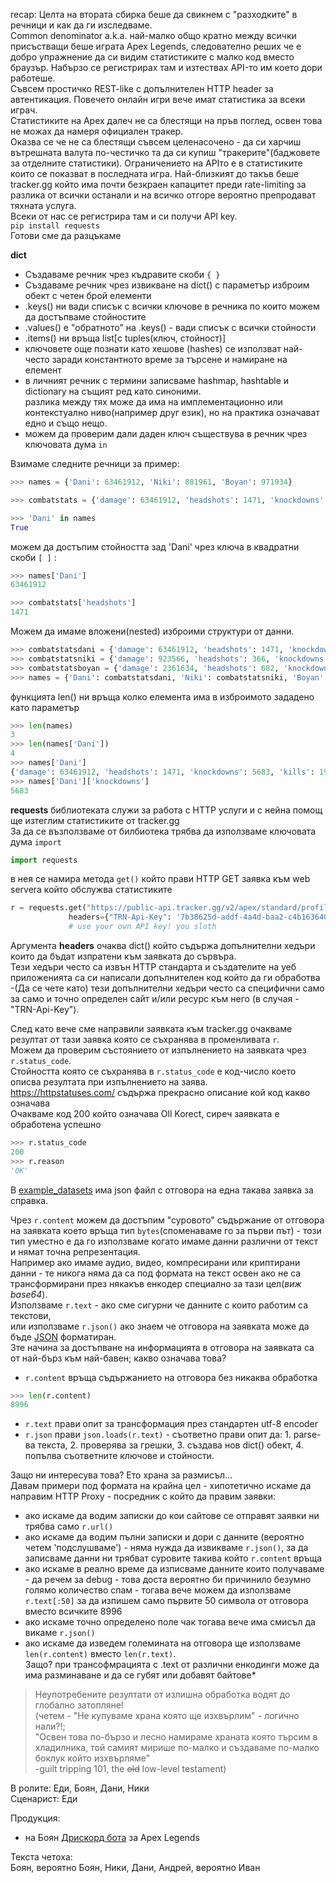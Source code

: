 recap:
Целта на втората сбирка беше да свикнем с "разходките" в речници и как да ги изследваме.  
Common denominator a.k.a. най-малко общо кратно между всички присъстващи беше играта Apex Legends, следователно реших че е добро упражнение да си видим статистиките с малко код вместо браузър. Набързо се регистрирах там и изтествах API-то им което дори работеше.  
Съвсем простичко REST-like с допълнителен HTTP header за автентикация. Повечето онлайн игри вече имат статистика за всеки играч.  
Статистиките на Apex далеч не са блестящи на пръв поглед, освен това не можах да намеря официален тракер.  
Оказва се че не са блестящи съвсем целенасочено - да си харчиш вътрешната валута по-честичко та да си купиш "тракерите"(баджовете за отделните статистики). Ограничението на APIто е в статистиките които се показват в последната игра.
Най-близкият до такъв беше tracker.gg който има почти безкраен капацитет преди rate-limiting за разлика от всички останали и на всичко отгоре вероятно препродават тяхната услуга.  
Всеки от нас се регистрира там и си получи API key.  
`pip install requests`  
Готови сме да разцъкаме

__dict__
- Създаваме речник чрез къдравите скоби `{ }`
- Създаваме речник чрез извикване на dict() с параметър изброим обект с четен брой елементи
- .keys() ни вади списък с всички ключове в речника по които можем да достъпваме стойностите  
- .values() е "обратното" на .keys() - вади списък с всички стойности
- .items() ни връща list[с tuples(ключ, стойност)]  
- ключовете още познати като хешове (hashes) се използват най-често заради константното време за търсене и намиране на елемент
- в личният речник с термини записваме hashmap, hashtable и dictionary на същият ред като синоними.  
разлика между тях може да има на имплементационно или контекстуално ниво(например друг език), но на практика означават едно и също нещо.
- можем да проверим дали даден ключ съществува в речник чрез ключовата дума `in`  

Взимаме следните речници за пример:   
```python
>>> names = {'Dani': 63461912, 'Niki': 881961, 'Boyan': 971934}
```
```python
>>> combatstats = {'damage': 63461912, 'headshots': 1471, 'knockdowns': 5683, 'kills': 1964}
```
```python
>>> 'Dani' in names
True
```  
можем да достъпим стойността зад 'Dani' чрез ключа в квадратни скоби `[ ]` :
```python
>>> names['Dani']
63461912
```
```python
>>> combatstats['headshots']
1471
```

Можем да имаме вложени(nested) изброими структури от данни.  
```python
>>> combatstatsdani = {'damage': 63461912, 'headshots': 1471, 'knockdowns': 5683, 'kills': 1964}
>>> combatstatsniki = {'damage': 923566, 'headshots': 366, 'knockdowns': 582, 'kills': 105}
>>> combatstatsboyan = {'damage': 2361634, 'headshots': 682, 'knockdowns': 968, 'kills': 371}
>>> names = {'Dani': combatstatsdani, 'Niki': combatstatsniki, 'Boyan': combatstatsboyan}
```

функцията len() ни връща колко елемента има в изброимото зададено като параметър
```python
>>> len(names)
3
>>> len(names['Dani'])
4
>>> names['Dani']
{'damage': 63461912, 'headshots': 1471, 'knockdowns': 5683, 'kills': 1964}
>>> names['Dani']['knockdowns']
5683
```

__requests__ библиотеката служи за работа с HTTP услуги и с нейна помощ ще изтеглим статистиките от tracker.gg  
За да се възползваме от билбиотека трябва да използваме ключовата дума `import`

```python
import requests
```
в нея се намира метода `get()` който прави HTTP GET заявка към web servera който обслужва статистиките
```python
r = requests.get("https://public-api.tracker.gg/v2/apex/standard/profile/5/an10n",
             headers={"TRN-Api-Key": '7b38625d-addf-4a4d-baa2-c4b163640730'}
             # use your own API key! you sloth
```
Аргумента __headers__ очаква dict() който съдържа допълнителни хедъри които да бъдат изпратени към заявката до сървъра.  
Тези хедъри често са извън HTTP стандарта и създателите на уеб приложенията са си написали допълнителен код който да ги обработва -(Да се чете като) тези допълнителни хедъри често са специфични само за само и точно определен сайт и/или ресурс към него (в случая - "TRN-Api-Key").

След като вече сме направили заявката към tracker.gg очакваме резултат от тази заявка която се съхранява в променливата `r`.  
Можем да проверим състоянието от изпълнението на заявката чрез `r.status_code`.  
Стойността която се съхранява в `r.status_code` е код-число което описва резултата при изпълнението на заява.  
https://httpstatuses.com/ съдържа прекрасно описание кой код какво означава  
Очакваме код 200 който означава Oll Korect, сиреч заявката е обработена успешно
```python
>>> r.status_code
200
>>> r.reason
'OK'
```
В [example_datasets](https://github.com/refresher/nansense13/tree/master/example_datasets) има json файл с отговора на една такава заявка за справка.

Чрез `r.content` можем да достъпим "суровото" съдържание от отговора на заявката което връща тип `bytes`(споменаваме го за първи път) -
този тип уместно е да го използваме когато имаме данни различни от текст и нямат точна репрезентация.  
Например ако имаме аудио, видео, компресирани или криптирани данни - те никога няма да са под формата на текст освен ако не са трансформирани през някакъв енкодер специално за тази цел(_виж base64_).  
Използваме `r.text` - ако сме сигурни че данните с които работим са текстови,  
или използваме `r.json()` ако знаем че отговора на заявката може да бъде [JSON](https://en.wikipedia.org/wiki/JSON) форматиран.  
3те начина за достъпване на информацията в отговора на заявката са от най-бърз към най-бавен; какво означава това?
- `r.content` връща съдържанието на отговора без никаква обработка
```python
>>> len(r.content)
8996
```
- `r.text` прави опит за трансформация през стандартен utf-8 encoder
- `r.json` прави `json.loads(r.text)` - съответно прави опит да: 1. parse-ва текста, 2. проверява за грешки, 3. създава нов dict() обект, 4. попълва съответните ключове и стойности.

Защо ни интересува това? Ето храна за размисъл...  
Давам примери под формата на крайна цел - хипотетично искаме да направим HTTP Proxy - посредник с който да правим заявки:
- ако искаме да водим записки до кои сайтове се отправят заявки ни трябва само `r.url()`
- ако искаме да водим пълни записки и дори с данните (вероятно четем 'подслушваме') - няма нужда да извикваме `r.json()`, за да записваме данни ни трябват суровите такива който `r.content` връща
- ако искаме в реално време да изписваме данните които получаваме - да речем за debug - това доста вероятно би причинило безумно голямо количество спам - тогава вече можем да използваме `r.text[:50]` за да изпишем само първите 50 символа от отговора вместо всичките 8996
- ако искаме точно определено поле чак тогава вече има смисъл да викаме `r.json()`
- ако искаме да изведем големината на отговора ще използваме `len(r.content)` вместо `len(r.text)`.  
Защо? при трансофмрацията с .text от различни енкодинги може да има разминаване и да се губят или добавят байтове*

> Неупотребените резултати от излишна обработка водят до глобално затопляне!  
> (четем - "Не купуваме храна която ще изхвърлим" - логично нали?!;  
> "Освен това по-бързо и лесно намираме храната която търсим в хладилника, той самият мирише по-малко и създаваме по-малко боклук който изхвърляме"  
> -guilt tripping 101, the ~~old~~ low-level testament)


В ролите: Еди, Боян, Дани, Ники  
Сценарист: Еди

Продукция:
- на Боян [Дрискорд бота](https://github.com/refresher/nansense13/tree/master/discord) за Apex Legends

Текста четоха:  
Боян, вероятно Боян, Ники, Дани, Андрей, вероятно Иван
